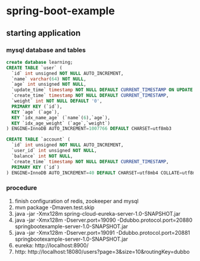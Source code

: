 # spring-boot-example

## starting application

### mysql database and tables
```sql
create database learning;
CREATE TABLE `user` (
  `id` int unsigned NOT NULL AUTO_INCREMENT,
  `name` varchar(64) NOT NULL,
  `age` int unsigned NOT NULL,
  `update_time` timestamp NOT NULL DEFAULT CURRENT_TIMESTAMP ON UPDATE CURRENT_TIMESTAMP,
  `create_time` timestamp NOT NULL DEFAULT CURRENT_TIMESTAMP,
  `weight` int NOT NULL DEFAULT '0',
  PRIMARY KEY (`id`),
  KEY `age` (`age`),
  KEY `idx_name_age` (`name`(6),`age`),
  KEY `idx_age_weight` (`age`,`weight`)
) ENGINE=InnoDB AUTO_INCREMENT=1007766 DEFAULT CHARSET=utf8mb3

CREATE TABLE `account` (
  `id` int unsigned NOT NULL AUTO_INCREMENT,
  `user_id` int unsigned NOT NULL,
  `balance` int NOT NULL,
  `create_time` timestamp NOT NULL DEFAULT CURRENT_TIMESTAMP,
  PRIMARY KEY (`id`)
) ENGINE=InnoDB AUTO_INCREMENT=40 DEFAULT CHARSET=utf8mb4 COLLATE=utf8mb4_0900_ai_ci
```

### procedure

1. finish configuration of redis, zookeeper and mysql
2. mvn package -Dmaven.test.skip
3. java -jar -Xmx128m spring-cloud-eureka-server-1.0-SNAPSHOT.jar
4. java -jar -Xmx128m -Dserver.port=19090 -Ddubbo.protocol.port=20880 springbootexample-server-1.0-SNAPSHOT.jar
5. java -jar -Xmx128m -Dserver.port=19091 -Ddubbo.protocol.port=20881  springbootexample-server-1.0-SNAPSHOT.jar
6. eureka: http://localhost:8900/
7. http: http://localhost:18080/users?page=3&size=10&routingKey=dubbo